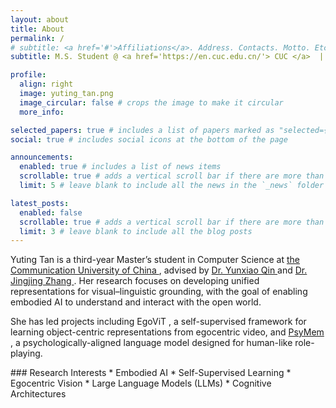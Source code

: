 ```yaml
---
layout: about
title: About
permalink: /
# subtitle: <a href='#'>Affiliations</a>. Address. Contacts. Motto. Etc.
subtitle: M.S. Student @ <a href='https://en.cuc.edu.cn/'> CUC </a>  |  AI for Creativity  |  Seeking a Ph.D. Position

profile:
  align: right
  image: yuting_tan.png
  image_circular: false # crops the image to make it circular
  more_info:

selected_papers: true # includes a list of papers marked as "selected={true}"
social: true # includes social icons at the bottom of the page

announcements:
  enabled: true # includes a list of news items
  scrollable: true # adds a vertical scroll bar if there are more than 3 news items
  limit: 5 # leave blank to include all the news in the `_news` folder

latest_posts:
  enabled: false
  scrollable: true # adds a vertical scroll bar if there are more than 3 new posts items
  limit: 3 # leave blank to include all the blog posts
---
```


Yuting Tan is a third-year Master’s student in Computer Science at <a href='https://en.cuc.edu.cn/'> the Communication University of China </a>, advised by <a href='https://qyxqyx.github.io/homepage/'> Dr. Yunxiao Qin </a> and <a href='https://ccs.cuc.edu.cn/2021/0302/c6238a178420/page.htm'> Dr. Jingjing Zhang </a>. Her research focuses on developing unified representations for visual–linguistic grounding, with the goal of enabling embodied AI to understand and interact with the open world.

She has led projects including <a> EgoViT </a>, a self-supervised framework for learning object-centric representations from egocentric video, and <a href='https://arxiv.org/abs/2505.12814'> PsyMem </a>, a psychologically-aligned language model designed for human-like role-playing.

<div class="horizontal-list" markdown="1">
### Research Interests
* Embodied AI
* Self-Supervised Learning
* Egocentric Vision
* Large Language Models (LLMs)
* Cognitive Architectures
</div>
